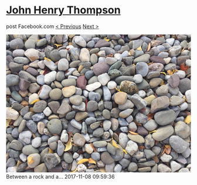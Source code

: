 # [John Henry Thompson](../README.md)
post Facebook.com
[< Previous](2017-11-09-3.md) [Next >](2017-11-08-2.md)

[![](../media/2017-11-08/Timeline-Photos-Between-a-rock-and-a.jpg)](../README.md)
Between a rock and a...
2017-11-08 09:59:36